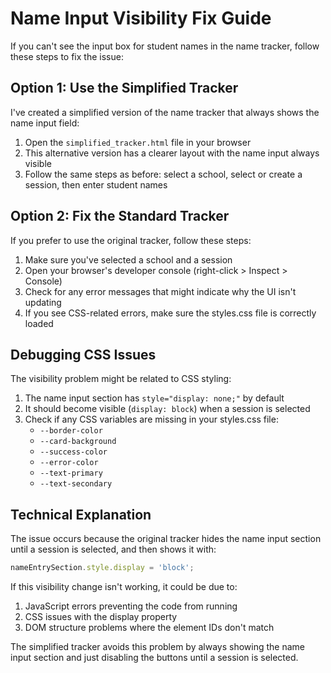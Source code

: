 # Name Input Visibility Fix Guide

If you can't see the input box for student names in the name tracker, follow these steps to fix the issue:

## Option 1: Use the Simplified Tracker

I've created a simplified version of the name tracker that always shows the name input field:

1. Open the `simplified_tracker.html` file in your browser
2. This alternative version has a clearer layout with the name input always visible
3. Follow the same steps as before: select a school, select or create a session, then enter student names

## Option 2: Fix the Standard Tracker

If you prefer to use the original tracker, follow these steps:

1. Make sure you've selected a school and a session
2. Open your browser's developer console (right-click > Inspect > Console)
3. Check for any error messages that might indicate why the UI isn't updating
4. If you see CSS-related errors, make sure the styles.css file is correctly loaded

## Debugging CSS Issues

The visibility problem might be related to CSS styling:

1. The name input section has `style="display: none;"` by default
2. It should become visible (`display: block`) when a session is selected
3. Check if any CSS variables are missing in your styles.css file:
   - `--border-color`
   - `--card-background`
   - `--success-color` 
   - `--error-color`
   - `--text-primary`
   - `--text-secondary`

## Technical Explanation

The issue occurs because the original tracker hides the name input section until a session is selected, and then shows it with:

```javascript
nameEntrySection.style.display = 'block';
```

If this visibility change isn't working, it could be due to:
1. JavaScript errors preventing the code from running
2. CSS issues with the display property
3. DOM structure problems where the element IDs don't match

The simplified tracker avoids this problem by always showing the name input section and just disabling the buttons until a session is selected. 